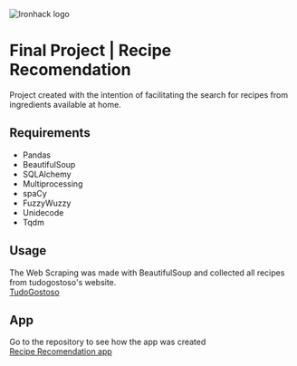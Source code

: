 ![Ironhack logo](https://i.imgur.com/1QgrNNw.png)

# Final Project | Recipe Recomendation

Project created with the intention of facilitating the search for recipes from ingredients available at home.

## Requirements

- Pandas
- BeautifulSoup
- SQLAlchemy
- Multiprocessing
- spaCy
- FuzzyWuzzy
- Unidecode
- Tqdm

## Usage

The Web Scraping was made with BeautifulSoup and collected all recipes from tudogostoso's website.  
[TudoGostoso](https://tudogostoso.com.br)

## App
Go to the repository to see how the app was created  
[Recipe Recomendation app](https://github.com/juliamoraiss/recipe-recomendation)